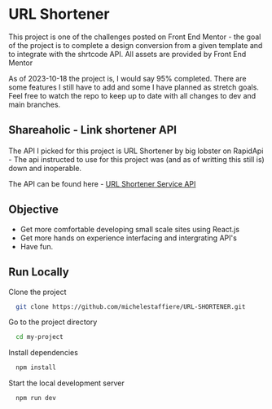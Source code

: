# URL Shortener

This project is one of the challenges posted on Front End Mentor - the goal of the project is to complete a design conversion from a given template and to integrate with the shrtcode API. All assets are provided by Front End Mentor

As of 2023-10-18 the project is, I would say 95% completed. There are some features I still have to add and some I have planned as stretch goals. Feel free to watch the repo to keep up to date with all changes to dev and main branches.


## Shareaholic - Link shortener API
#### 
The API I picked for this project is URL Shortener by big lobster on RapidApi - The api instructed to use for this project was (and as of writting this still is) down and inoperable. 

The API can be found here - [URL Shortener Service API](https://rapidapi.com/BigLobster/api/url-shortener-service/)

## Objective
- Get more comfortable developing small scale sites using React.js
- Get more hands on experience interfacing and intergrating API's 
- Have fun.


## Run Locally

Clone the project

```bash
  git clone https://github.com/michelestaffiere/URL-SHORTENER.git
```

Go to the project directory

```bash
  cd my-project
```

Install dependencies

```bash
  npm install
```

Start the local development server

```bash
  npm run dev 
```


